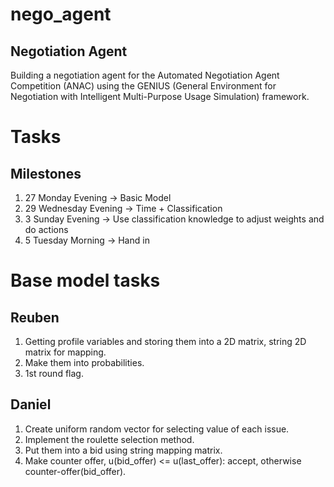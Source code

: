 # nego_agent
## Negotiation Agent

Building a negotiation agent for the Automated Negotiation Agent Competition (ANAC) using the GENIUS (General Environment for Negotiation with Intelligent Multi-Purpose Usage Simulation) framework.

# Tasks

## Milestones

1) 27 Monday Evening -> Basic Model
2) 29 Wednesday Evening -> Time + Classification
3) 3 Sunday Evening -> Use classification knowledge to adjust weights and do actions
4) 5 Tuesday Morning -> Hand in

# Base model tasks

## Reuben

1) Getting profile variables and storing them into a 2D matrix, string 2D matrix for mapping.
2) Make them into probabilities.
3) 1st round flag.

## Daniel

1) Create uniform random vector for selecting value of each issue.
2) Implement the roulette selection method.
3) Put them into a bid using string mapping matrix.
4) Make counter offer, u(bid_offer) <= u(last_offer): accept, otherwise counter-offer(bid_offer).
